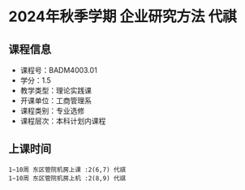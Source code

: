 # 2024年秋季学期 企业研究方法 代祺






## 课程信息

- 课程号：BADM4003.01
- 学分：1.5
- 教学类型：理论实践课
- 开课单位：工商管理系
- 课程类别：专业选修
- 课程层次：本科计划内课程

## 上课时间

```
1~10周 东区管院机房上课 :2(6,7) 代祺
1~10周 东区管院机房上机 :2(8,9) 代祺
```


